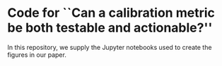 # Code for ``Can a calibration metric be both testable and actionable?''
In this repository, we supply the Jupyter notebooks used to create the figures in our paper.
